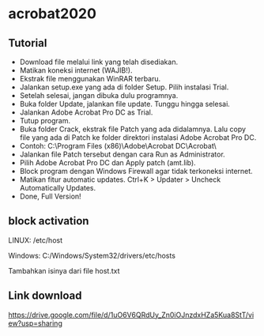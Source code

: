 # acrobat2020

## Tutorial
- Download file melalui link yang telah disediakan.
- Matikan koneksi internet (WAJIB!).
- Ekstrak file menggunakan WinRAR terbaru.
- Jalankan setup.exe yang ada di folder Setup. Pilih instalasi Trial.
- Setelah selesai, jangan dibuka dulu programnya.
- Buka folder Update, jalankan file update. Tunggu hingga selesai.
- Jalankan Adobe Acrobat Pro DC as Trial.
- Tutup program.
- Buka folder Crack, ekstrak file Patch yang ada didalamnya. Lalu copy file yang ada di Patch ke folder direktori instalasi Adobe Acrobat Pro DC.
- Contoh: C:\Program Files (x86)\Adobe\Acrobat DC\Acrobat\
- Jalankan file Patch tersebut dengan cara Run as Administrator.
- Pilih Adobe Acrobat Pro DC dan Apply patch (amt.lib).
- Block program dengan Windows Firewall agar tidak terkoneksi internet.
- Matikan fitur automatic updates. Ctrl+K > Updater > Uncheck Automatically Updates.
- Done, Full Version!


## block activation
LINUX: /etc/host

Windows: C:/Windows/System32/drivers/etc/hosts

Tambahkan isinya dari file host.txt


## Link download
https://drive.google.com/file/d/1uO6V6QRdUy_Zn0iOJnzdxHZa5Kua8StT/view?usp=sharing
